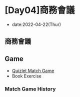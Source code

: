 # [Day04]商務會議

* date:2022-04-22(Thur)

## 商務會議



## Game
* [Quizlet Match Game](https://quizlet.com/tw/635602744/toeic-voc-day4-%E5%95%86%E5%8B%99%E6%9C%83%E8%AD%B0-flash-cards/)
* Book Exercise


### Match Game History
